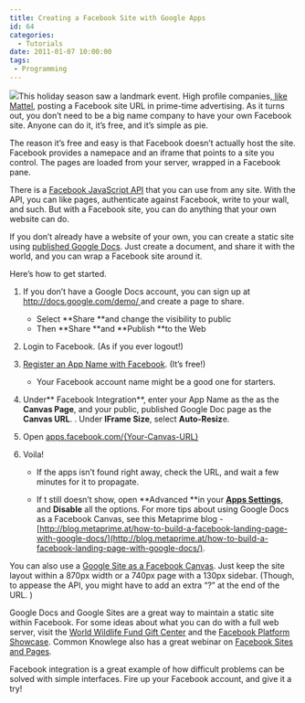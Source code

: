 ```yaml
---
title: Creating a Facebook Site with Google Apps
id: 64
categories:
  - Tutorials
date: 2011-01-07 10:00:00
tags:
 - Programming
---
```


[![](https://tedhusted.files.wordpress.com/2011/01/296dd-gook.png?w=300)](https://tedhusted.files.wordpress.com/2011/01/296dd-gook.png)This holiday season saw a landmark event. High profile companies,[ like Mattel](http://www.facebook.com/barbie), posting a Facebook site URL in prime-time advertising. As it turns out, you don’t need to be a big name company to have your own Facebook site. Anyone can do it, it’s free, and it’s simple as pie.

The reason it’s free and easy is that Facebook doesn’t actually host the site. Facebook provides a namepace and an iframe that points to a site you control. The pages are loaded from your server, wrapped in a Facebook pane.

There is a [Facebook JavaScript API](http://developers.facebook.com/docs/reference/javascript/) that you can use from any site. With the API, you can like pages, authenticate against Facebook, write to your wall, and such. But with a Facebook site, you can do anything that your own website can do.

If you don’t already have a website of your own, you can create a static site using [published Google Docs](http://docs.google.com/demo/%20). Just create a document, and share it with the world, and you can wrap a Facebook site around it.

Here’s how to get started.

1.  If you don’t have a Google Docs account, you can sign up at [http://docs.google.com/demo/ ](http://docs.google.com/demo/%20)and create a page to share.

    *   Select **Share **and change the visibility to public
    *   Then **Share **and **Publish **to the Web

2.  Login to Facebook. (As if you ever logout!)
3.  [Register an App Name with Facebook](http://www.facebook.com/developers/createapp.php). (It’s free!)

    *   Your Facebook account name might be a good one for starters.

4.  Under** Facebook Integration**, enter your App Name as the as the **Canvas Page**, and your public, published Google Doc page as the **Canvas URL**. . Under **IFrame Size**, select **Auto-Resiz**e.
5.  Open <u>apps.facebook.com/{Your-Canvas-URL}</u>
6.  Voila!

    *   If the apps isn’t found right away, check the URL, and wait a few minutes for it to propagate.

    *   If t still doesn’t show, open **Advanced **in your [**Apps Settings**](http://www.facebook.com/developers/apps.php), and **Disable** all the options.
For more tips about using Google Docs as a Facebook Canvas, see this Metaprime blog - [http://blog.metaprime.at/how-to-build-a-facebook-landing-page-with-google-docs/](http://blog.metaprime.at/how-to-build-a-facebook-landing-page-with-google-docs/).

You can also use a [Google Site as a Facebook Canvas](http://apps.facebook.com/ted-husted/). Just keep the site layout within a 870px width or a 740px page with a 130px sidebar. (Though, to appease the API, you might have to add an extra “?” at the end of the URL. )

Google Docs and Google Sites are a great way to maintain a static site within Facebook. For some ideas about what you can do with a full web server, visit the [World Wildlife Fund Gift Center](http://apps.facebook.com/wwfgiftcenter/) and the [Facebook Platform Showcase](http://developers.facebook.com/showcase/). Common Knowlege also has a great webinar on [Facebook Sites and Pages](http://www.commonknow.com/html/rsrcs/webinarrecordings/101117_FacebookApplications/index.htm).

Facebook integration is a great example of how difficult problems can be solved with simple interfaces. Fire up your Facebook account, and give it a try!